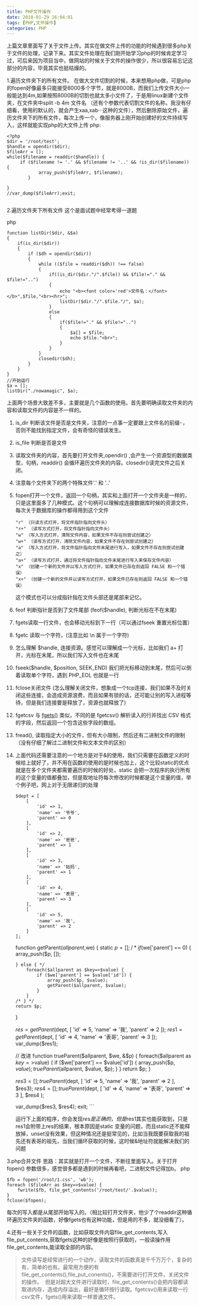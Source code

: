```yaml
---
title: PHP文件操作
date: 2018-01-29 16:04:01
tags: [PHP,文件操作]
categories: PHP
---
```


上篇文章里面写了关于文件上传。其实在做文件上传的功能的时候遇到很多php关于文件的处理，记录下来。其实文件处理在我们刚开始学习php的时候肯定学习过，可后来因为项目当中，做网站的时候关于文件的操作很少，所以很容易忘记这部分的内容，毕竟其实也挺枯燥的。
<!--more-->
1.遍历文件夹下的所有文件。
在做大文件切割的时候，本来想用php做，可是php的fopen好像最多只能接受8000多个字节，就是8000B，而我们上传文件大小一般能达到4m,如果按照8000B的切割也就太多小文件了，于是用linux新建个文件夹，在文件夹中split -b  4m 文件名 （还有个参数代表切割文件的名称，我没有仔细看，使用的默认的，就会产生xaa,xab···这种的文件），然后删除原始文件，遍历文件夹下的所有文件，每次上传一个，像服务器上刚开始创建好的文件持续写入，这样就能实现php的大文件上传
php:
```
<?php
$dir = '/root/test';
$handle = opendir($dir);
$fileArr = [];
while($filename = readdir($handle)) {
     if ($filename != '.' && $filename != '..' && !is_dir($filename)) {
            array_push($fileArr, $filename);
        }

}
//var_dump($fileArr);exit;
        
```
2.遍历文件夹下所有文件
这个是面试题中经常考得一道题

php
```
function listDir($dir, &$a)
{
	if(is_dir($dir))
   	{
     	if ($dh = opendir($dir)) 
		{
        	while (($file = readdir($dh)) !== false)
			{
     			if((is_dir($dir."/".$file)) && $file!="." && $file!="..")
				{
     				echo "<b><font color='red'>文件名：</font></b>",$file,"<br><hr>";
     				listDir($dir."/".$file."/", $a);
     			}
				else
				{
         			if($file!="." && $file!="..")
					{
						$a[] = $file;
         				echo $file."<br>";
      				}
     			}
        	}
        	closedir($dh);
     	}
   	}
}
//开始运行
$a = [];
listDir("./nowamagic", $a);
```
上面两个场景大致差不多，主要就是几个函数的使用。首先要明确读取文件夹的内容和读取文件的内容是不一样的。
1. is_dir 判断该文件是否是文件夹，注意的一点事一定要跟上文件名的前缀··，否则不能找到指定文件，会有奇怪的错误发生。

2. is_file 判断是否是文件

3. 读取文件夹的内容，首先要打开文件夹,opendir() ,会产生一个资源型的数据类型，句柄，readdir() 会循环遍历文件夹的内容。closedir()读完文件之后关闭。

4. 注意每个文件夹下的两个特殊文件'.' 和 '..'

5. fopen打开一个文件，返回一个句柄，其实和上面打开一个文件夹是一样的，只是这里面多了几种模式。这个句柄可以理解成连接数据库时候的资源文件，每次关于数据库的操作都得用到这个文件

   ```
   "r" （只读方式打开，将文件指针指向文件头）
   "r+" （读写方式打开，将文件指针指向文件头）
   "w" （写入方式打开，清除文件内容，如果文件不存在则尝试创建之）
   "w+" （读写方式打开，清除文件内容，如果文件不存在则尝试创建之）
   "a" （写入方式打开，将文件指针指向文件末尾进行写入，如果文件不存在则尝试创建之）
   "a+" （读写方式打开，通过将文件指针指向文件末尾进行写入来保存文件内容）
   "x" （创建一个新的文件并以写入方式打开，如果文件已存在则返回 FALSE 和一个错误）
   "x+" （创建一个新的文件并以读写方式打开，如果文件已存在则返回 FALSE 和一个错误）
   ```

   这个模式也可以分成指针指在文件头部还是尾部来记忆。

6. feof 判断指针是否到了文件尾部 (feof($handle), 判断光标在不在末尾) 

7. fgets读取一行文件，也会移动光标到下一行（可以通过fseek 重置光标位置）

8. fgetc 读取一个字符，(注意比如 \n 属于一个字符)

9. 怎么理解 $handle, 连接资源。感觉可以理解成一个光标，比如我们 a+ 打开，光标在末尾，所以我们写入文件也在末尾

10. fseek(\$handle, \$position, SEEK_END) 我们把光标移动到末尾，然后可以倒着读取单个字符，遇到 PHP_EOL 也就是一行

11. fclose关闭文件 (怎么理解关闭文件，想象成一个tcp连接，我们如果不及时关闭这些连接，会造成资源浪费，而且如果有锁的话，还可能让别的写入进程等待，但是我们连接要是释放了，资源也就释放了)

12. fgetcsv 与 [fgets()](http://www.w3school.com.cn/php/func_filesystem_fgets.asp) 类似，不同的是 fgetcsv() 解析读入的行并找出 CSV 格式的字段，然后返回一个包含这些字段的数组。

13. fread(), 读取指定大小的文件，但有大小限制，然后还有二进制文件的限制（没有仔细了解过二进制文件和文本文件的区别）

14. 上面代码还需要注意的一个地方是对于&的使用，我们只需要在函数定义的时候给上就好了，并不用在函数的使用的是时候也加上，这个比较static的优点就是在多个文件夹都需要遍历的时候的好处，static 会把一次程序的执行所有的这个变量的值都叠加，但是取地址符每次修改的时候都是这个变量的值，举个例子吧，网上对于无限递归的处理

    ```
    $dept = [
        [
            'id' => 1,
            'name' => '爷爷',
            'parent' => 0
        ],
        [
            'id' => 2,
            'name' => '爸爸',
            'parent' => 1
        ],
        [
            'id' => 3,
            'name' => '姑妈',
            'parent' => 1
        ],
        [
            'id' => 4,
            'name' => '表哥',
            'parent' => 3
        ],
        [
            'id' => 5,
            'name' => '我',
            'parent' => 2
        ]
    ];
    ```


    function getParent($allparent,$we) {
        static $p = [];
       /*  if ($we['parent'] == 0) {
            array_push($p, []);
            
        } else { */
            foreach($allparent as $key=>$value) {
                if ($we['parent'] == $value['id']) {
                    array_push($p, $value);
                    getParent($allparent, $value);
                }
            }
        /* } */
        return $p;
    }
    
    $res = getParent($dept,  [
        'id' => 5,
        'name' => '我',
        'parent' => 2
    ]);
    $res1 = getParent($dept,  [
        'id' => 4,
        'name' => '表哥',
        'parent' => 3
    ]);
    var_dump($res1); 
    
    // 改进
    function trueParent($allparent, $we, &$p)
    {
        foreach($allparent as $key=>$value) {
            if ($we['parent'] == $value['id']) {
                array_push($p, $value);
                trueParent($allparent, $value, $p);
            }
        }
        return $p;
    }
    
    $res3 = [];
    trueParent($dept,  [
        'id' => 5,
        'name' => '我',
        'parent' => 2
    ], $res3);
    $res4 = [];
    trueParent($dept,  [
        'id' => 4,
        'name' => '表哥',
        'parent' => 3
    ], $res4 );
    
    var_dump($res3, $res4);
    exit;
    ​```
    
    运行下上面的程序，你会发现$res是正确的，但是$res1其实也能获取到，只是res1会附带上res的结果，根本原因是static 变量的问题，而且static还不能释放掉，unset没有效果，但这种情况还是挺常见的，比如当我既要获取我的祖先还有表哥的祖先，当我们循环获取的时候，这时候&地址符就能解决我们的问题

3.php合并文件
思路：其实就是打开一个文件，不断往里面写入。关于打开fopen() 参数很多，感觉很多都是遇到的时候再看吧，二进制文件记得加b。
php
```
$fb = fopen('/root/1.css', 'wb');
foreach ($fileArr as $key=>$value) {
    fwrite($fb, file_get_contents('/root/test/'.$value));
}
fclose($fopen);   
```
每次的写入都是从尾部开始写入的。（相比较打开文件夹，他少了个readdir这种循环遍历文件夹的函数，好像fgets也有这种功能，但是用的不多，就没细看了）。

4.还有一些关于文件的函数，比如获取文件内容file_get_contents,写入file_put_contents,获取fgets这种的好像是按照行获取的，一般读操作用file_get_contents,能读取全部的内容。

> 文件读写是经常进行的一个动作，读取文件的函数真是千千万万个，复杂的有，简单的也有。最常用方便的有file_get_contents(),file_put_conents()，不需要进行打开文件，关闭文件的操作。 
> 但是对超大文件进行读取时，file_get_contents()会把内容都读取进内存，造成内存溢出，最好是循环按行读取。fgetcsv()用来读取一行csv文件，fgets()用来读取一样普通文件。